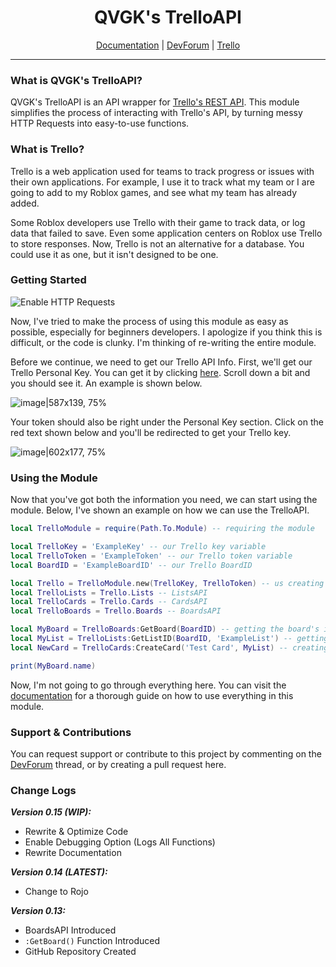 <div align=center>

# QVGK's TrelloAPI
[Documentation](https://docs.qvgk.org/trelloapi/) | [DevForum](https://devforum.roblox.com/t/qvgks-trelloapi/2090796) | [Trello](https://trello.com)

---

</div>

### What is QVGK's TrelloAPI?
QVGK's TrelloAPI is an API wrapper for [Trello's REST API](https://developer.atlassian.com/cloud/trello/rest/). This module simplifies the process of interacting with Trello's API, by turning messy HTTP Requests into easy-to-use functions.

### What is Trello?
Trello is a web application used for teams to track progress or issues with their own applications. For example, I use it to track what my team or I are going to add to my Roblox games, and see what my team has already added.

Some Roblox developers use Trello with their game to track data, or log data that failed to save. Even some application centers on Roblox use Trello to store responses.
Now, Trello is not an alternative for a database. You could use it as one, but it isn't designed to be one.

### Getting Started

![Enable HTTP Requests](https://img.shields.io/static/v1?label=%E2%9A%A0&message=Enable%20HTTP%20Requests&color=orange&style=for-the-badge)

Now, I've tried to make the process of using this module as easy as possible, especially for beginners developers. I apologize if you think this is difficult, or the code is clunky. I'm thinking of re-writing the entire module.

Before we continue, we need to get our Trello API Info. First, we'll get our Trello Personal Key. You can get it by clicking [here](https://trello.com/app-key). Scroll down a bit and you should see it. An example is shown below.

![image|587x139, 75%](https://devforum-uploads.s3.dualstack.us-east-2.amazonaws.com/uploads/original/4X/7/d/5/7d512eb7cc94916bf924630be725b351b7818775.png)

Your token should also be right under the Personal Key section. Click on the red text shown below and you'll be redirected to get your Trello key.

![image|602x177, 75%](https://devforum-uploads.s3.dualstack.us-east-2.amazonaws.com/uploads/original/4X/b/1/8/b185511c4bc81539c5a8a98b004445f83b1daee4.png)

### Using the Module
Now that you've got both the information you need, we can start using the module. Below, I've shown an example on how we can use the TrelloAPI.

```lua
local TrelloModule = require(Path.To.Module) -- requiring the module

local TrelloKey = 'ExampleKey' -- our Trello key variable
local TrelloToken = 'ExampleToken' -- our Trello token variable
local BoardID = 'ExampleBoardID' -- our Trello BoardID

local Trello = TrelloModule.new(TrelloKey, TrelloToken) -- us creating a new Trello object
local TrelloLists = Trello.Lists -- ListsAPI
local TrelloCards = Trello.Cards -- CardsAPI
local TrelloBoards = Trello.Boards -- BoardsAPI

local MyBoard = TrelloBoards:GetBoard(BoardID) -- getting the board's info
local MyList = TrelloLists:GetListID(BoardID, 'ExampleList') -- getting an existing list
local NewCard = TrelloCards:CreateCard('Test Card', MyList) -- creating a new card

print(MyBoard.name)
```

Now, I'm not going to go through everything here. You can visit the [documentation](https://docs.qvgk.org/trelloapi) for a thorough guide on how to use everything in this module.

### Support & Contributions
You can request support or contribute to this project by commenting on the [DevForum](https://devforum.roblox.com/t/qvgks-trelloapi/2090796) thread, or by creating a pull request here.

### Change Logs
***Version 0.15 (WIP):***
- Rewrite & Optimize Code
- Enable Debugging Option (Logs All Functions)
- Rewrite Documentation

***Version 0.14 (LATEST):***
- Change to Rojo

***Version 0.13:***
- BoardsAPI Introduced
- `:GetBoard()` Function Introduced
- GitHub Repository Created
